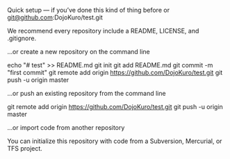 Quick setup — if you’ve done this kind of thing before
or git@github.com:DojoKuro/test.git

We recommend every repository include a README, LICENSE, and .gitignore.

…or create a new repository on the command line

echo "# test" >> README.md
git init
git add README.md
git commit -m "first commit"
git remote add origin https://github.com/DojoKuro/test.git
git push -u origin master

…or push an existing repository from the command line

git remote add origin https://github.com/DojoKuro/test.git
git push -u origin master

…or import code from another repository

You can initialize this repository with code from a Subversion, Mercurial, or TFS project.

